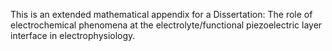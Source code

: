 This is an extended mathematical appendix for a Dissertation: The role of electrochemical phenomena at the electrolyte/functional piezoelectric layer interface in electrophysiology.
